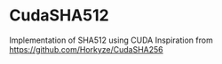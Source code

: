 # CudaSHA512
Implementation of SHA512 using CUDA
Inspiration from https://github.com/Horkyze/CudaSHA256
